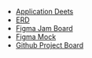 
- [Application Deets](https://docs.google.com/spreadsheets/d/14Vo1JaKXmjJ0AvLG984d2rm8OP9F9cJV-pYoYjT_O9Y/edit?usp=sharing)
- [ERD](https://dbdiagram.io/d/Pencil-BOX-TECH-66d21854eef7e08f0e446fa0)
- [Figma Jam Board](https://www.figma.com/board/eF4ewdCjoGqVfm0Ecjb6c3/Team-Pencil---H4TC-2024?node-id=0-1&t=eQaLbxau13kZ2lZ2-1)
- [Figma Mock](https://www.figma.com/design/7ri3SEzZDogkyS4zdAocss/Team-Pencil---Hack-2024-(Mockup)?node-id=14-380&t=NY95dRGXCEBSxWrh-1)
- [Github Project Board](https://github.com/orgs/Pencil-For-Schools/projects/1)
<!--

**Here are some ideas to get you started:**

🙋‍♀️ A short introduction - what is your organization all about?
🌈 Contribution guidelines - how can the community get involved?
👩‍💻 Useful resources - where can the community find your docs? Is there anything else the community should know?
🍿 Fun facts - what does your team eat for breakfast?
🧙 Remember, you can do mighty things with the power of [Markdown](https://docs.github.com/github/writing-on-github/getting-started-with-writing-and-formatting-on-github/basic-writing-and-formatting-syntax)
-->

